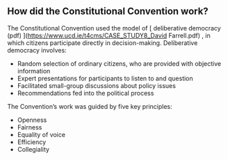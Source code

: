 ##  How did the Constitutional Convention work?

The Constitutional Convention used the model of [ deliberative democracy (pdf)
](https://www.ucd.ie/t4cms/CASE_STUDY8_David Farrell.pdf) , in which citizens
participate directly in decision-making. Deliberative democracy involves:

  * Random selection of ordinary citizens, who are provided with objective information 
  * Expert presentations for participants to listen to and question 
  * Facilitated small-group discussions about policy issues 
  * Recommendations fed into the political process 

The Convention’s work was guided by five key principles:

  * Openness 
  * Fairness 
  * Equality of voice 
  * Efficiency 
  * Collegiality 
